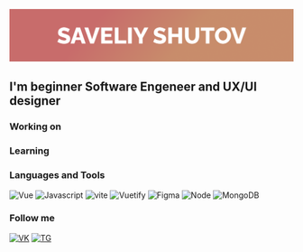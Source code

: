[![Header](https://github.com/SaveliyShutov/saveliyshutov/blob/master/assets/Frame%201.png)](https://github.com/SaveliyShutov/saveliyshutov)

## I'm beginner Software Engeneer and UX/UI designer

### Working on 

### Learning 

### Languages and Tools

![Vue](https://img.shields.io/badge/-Vue-C86C6B?style=for-the-badge&logo=vuedotjs)
![Javascript](https://img.shields.io/badge/-Javascript-C86C6B?style=for-the-badge&logo=Javascript)
![vite](https://img.shields.io/badge/-vite-C86C6B?style=for-the-badge&logo=vite)
![Vuetify](https://img.shields.io/badge/-vuetify-C86C6B?style=for-the-badge&logo=vuetify&logoColor=1697F6)
![Figma](https://img.shields.io/badge/-Figma-C86C6B?style=for-the-badge&logo=figma)
![Node](https://img.shields.io/badge/-Node-C86C6B?style=for-the-badge&logo=nodedotjs)
![MongoDB](https://img.shields.io/badge/-MongoDB-C86C6B?style=for-the-badge&logo=MongoDB)

### Follow me

[![VK](https://img.shields.io/badge/-VK-C88C6B?style=for-the-badge&logo=vk&logoColor=0077FF)](https://vk.com/saveliybest)
[![TG](https://img.shields.io/badge/-telegram-C88C6B?style=for-the-badge&logo=telegram)](https://t.me/SaveliyShutov)


